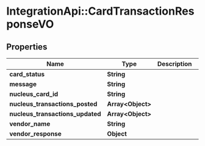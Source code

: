 # IntegrationApi::CardTransactionResponseVO

## Properties
Name | Type | Description | Notes
------------ | ------------- | ------------- | -------------
**card_status** | **String** |  | [optional] 
**message** | **String** |  | [optional] 
**nucleus_card_id** | **String** |  | [optional] 
**nucleus_transactions_posted** | **Array&lt;Object&gt;** |  | [optional] 
**nucleus_transactions_updated** | **Array&lt;Object&gt;** |  | [optional] 
**vendor_name** | **String** |  | [optional] 
**vendor_response** | **Object** |  | [optional] 


